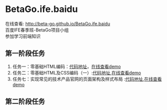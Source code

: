 # BetaGo.ife.baidu    
在线查看: http://beta-go.github.io/BetaGo.ife.baidu    
百度IFE春季班-BetaGo项目小组    
参加学习前端知识

## 第一阶段任务

1. 任务一：零基础HTML编码：[代码地址](https://github.com/Beta-Go/BetaGo.ife.baidu/tree/gh-pages/Spring/Stage1/Task1)，[在线查看demo](http://beta-go.github.io/BetaGo.ife.baidu/Spring/Stage1/Task1/index.html)
2. 任务二：零基础HTML及CSS编码（一）:[代码地址](https://github.com/Beta-Go/BetaGo.ife.baidu/tree/gh-pages/Spring/Stage1/Task2),[在线查看demo](http://beta-go.github.io/BetaGo.ife.baidu/Spring/Stage1/Task2/index.html)
3. 任务七：实现常见的技术产品官网的页面架构及样式布局 :[代码地址](https://github.com/Beta-Go/BetaGo.ife.baidu/tree/gh-pages/Spring/Stage1/Task7),[在线查看demo](http://beta-go.github.io/BetaGo.ife.baidu/Spring/Stage1/Task7/index.html)


## 第二阶段任务
